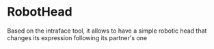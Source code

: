 # RobotHead
Based on the intraface tool, it allows to have a simple robotic head that changes its expression following its partner's one
